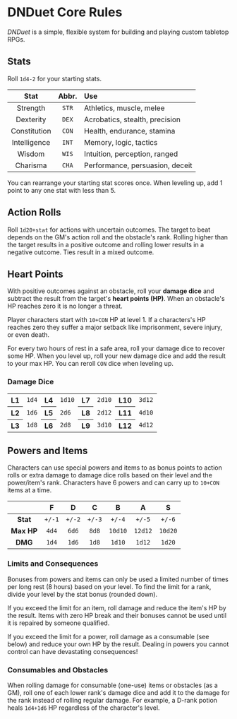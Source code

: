 # DNDuet Core Rules
_DNDuet_ is a simple, flexible system for building and playing custom tabletop RPGs.

## Stats
Roll `1d4-2` for your starting stats.

| Stat | Abbr. | Use |
|:---:|:---:|:--- |
| Strength | `STR` | Athletics, muscle, melee |
| Dexterity | `DEX` | Acrobatics, stealth, precision |
| Constitution | `CON` | Health, endurance, stamina |
| Intelligence | `INT` | Memory, logic, tactics |
| Wisdom | `WIS` | Intuition, perception, ranged |
| Charisma | `CHA` | Performance, persuasion, deceit |

You can rearrange your starting stat scores once. When leveling up, add 1 point to any one stat with less than 5.

## Action Rolls
Roll `1d20+stat` for actions with uncertain outcomes. The target to beat depends on the GM's action roll and the obstacle's rank. Rolling higher than the target results in a positive outcome and rolling lower results in a negative outcome. Ties result in a mixed outcome.

## Heart Points
With positive outcomes against an obstacle, roll your **damage dice** and subtract the result from the target's **heart points (HP)**. When an obstacle's HP reaches zero it is no longer a threat.

Player characters start with `10+CON` HP at level 1. If a characters's HP reaches zero they suffer a major setback like imprisonment, severe injury, or even death. 

For every two hours of rest in a safe area, roll your damage dice to recover some HP. When you level up, roll your new damage dice and add the result to your max HP. You can reroll `CON` dice when leveling up.

### Damage Dice
<table>
  <tbody>
    <tr>
      <th>L1</th>
      <td><code>1d4</code></td>
      <th>L4</th>
      <td><code>1d10</code></td>
      <th>L7</th>
      <td><code>2d10</code></td>
      <th>L10</th>
      <td><code>3d12</code></td>
    </tr>
    <tr>
      <th>L2</th>
      <td><code>1d6</code></td>
      <th>L5</th>
      <td><code>2d6</code></td>
      <th>L8</th>
      <td><code>2d12</code></td>
      <th>L11</th>
      <td><code>4d10</code></td>
    </tr>
    <tr>
      <th>L3</th>
      <td><code>1d8</code></td>
      <th>L6</th>
      <td><code>2d8</code></td>
      <th>L9</th>
      <td><code>3d10</code></td>
      <th>L12</th>
      <td><code>4d12</code></td>
    </tr>
  </tbody>
</table>

## Powers and Items
Characters can use special powers and items to as bonus points to action rolls or extra damage to damage dice rolls based on their level and the power/item's rank. Characters have 6 powers and can carry up to `10+CON` items at a time.

|  | F | D | C | B | A | S |
|:---:|:---:|:---:|:---:|:---:|:---:|:---:|
| **Stat** | `+/-1` | `+/-2` | `+/-3` | `+/-4` | `+/-5` | `+/-6` |
| **Max HP** | `4d4` | `6d6` | `8d8` | `10d10` | `12d12` | `10d20` |
| **DMG** | `1d4` | `1d6` | `1d8` | `1d10` | `1d12` | `1d20` |

### Limits and Consequences
Bonuses from powers and items can only be used a limited number of times per long rest (8 hours) based on your level. To find the limit for a rank, divide your level by the stat bonus (rounded down).

If you exceed the limit for an item, roll damage and reduce the item's HP by the result. Items with zero HP break and their bonuses cannot be used until it is repaired by someone qualified.

If you exceed the limit for a power, roll damage as a consumable (see below) and reduce your own HP by the result. Dealing in powers you cannot control can have devastating consequences!

### Consumables and Obstacles
When rolling damage for consumable (one-use) items or obstacles (as a GM), roll one of each lower rank's damage dice and add it to the damage for the rank instead of rolling regular damage. For example, a D-rank potion heals `1d4+1d6` HP regardless of the character's level.